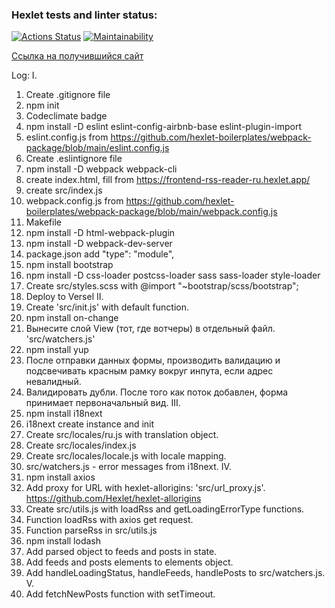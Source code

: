 ### Hexlet tests and linter status:
[![Actions Status](https://github.com/programmer-kazarin/frontend-project-11/actions/workflows/hexlet-check.yml/badge.svg)](https://github.com/programmer-kazarin/frontend-project-11/actions)
[![Maintainability](https://api.codeclimate.com/v1/badges/982483ba03a62ea85671/maintainability)](https://codeclimate.com/github/programmer-kazarin/frontend-project-11/maintainability)

[Ссылка на получившийся сайт](https://v0-new-project-2up9gbfhbls.vercel.app/)

Log:
I. 
1. Create .gitignore file
2. npm init
3. Codeclimate badge
4. npm install -D eslint eslint-config-airbnb-base eslint-plugin-import
5. eslint.config.js from https://github.com/hexlet-boilerplates/webpack-package/blob/main/eslint.config.js
6. Create .eslintignore file
7. npm install -D webpack webpack-cli
8. create index.html, fill from https://frontend-rss-reader-ru.hexlet.app/
9. create src/index.js
10. webpack.config.js from https://github.com/hexlet-boilerplates/webpack-package/blob/main/webpack.config.js
11. Makefile
12. npm install -D html-webpack-plugin
13. npm install -D webpack-dev-server
14. package.json add "type": "module",
15. npm install bootstrap
16. npm install -D css-loader postcss-loader sass sass-loader style-loader
17. Create src/styles.scss with @import "~bootstrap/scss/bootstrap";
18. Deploy to Versel
II.
19. Create 'src/init.js' with default function.
20. npm install on-change
21. Вынесите слой View (тот, где вотчеры) в отдельный файл. 'src/watchers.js'
22. npm install yup
23. После отправки данных формы, производить валидацию и подсвечивать красным рамку вокруг инпута, если адрес невалидный.
24. Валидировать дубли. После того как поток добавлен, форма принимает первоначальный вид.
III.
25. npm install i18next
26. i18next create instance and init
27. Create src/locales/ru.js with translation object.
28. Create src/locales/index.js
29. Create src/locales/locale.js with locale mapping.
30. src/watchers.js - error messages from i18next.
IV.
31. npm install axios
32. Add proxy for URL with hexlet-allorigins: 'src/url_proxy.js'. https://github.com/Hexlet/hexlet-allorigins
33. Create src/utils.js with loadRss and getLoadingErrorType functions.
34. Function loadRss with axios get request.
35. Function parseRss in src/utils.js
36. npm install lodash
37. Add parsed object to feeds and posts in state.
38. Add feeds and posts elements to elements object.
39. Add handleLoadingStatus, handleFeeds, handlePosts to src/watchers.js.
V.
40. Add fetchNewPosts function with setTimeout.